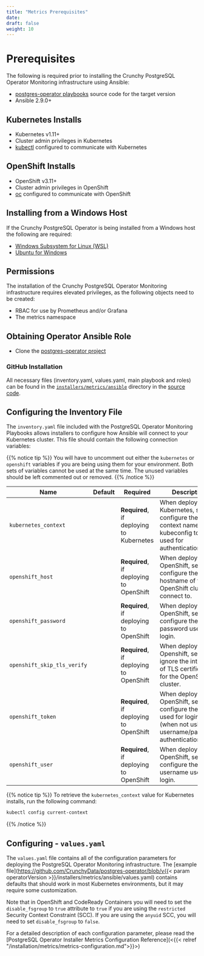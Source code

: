 ```yaml
---
title: "Metrics Prerequisites"
date:
draft: false
weight: 10
---
```


# Prerequisites

The following is required prior to installing the Crunchy PostgreSQL Operator Monitoring infrastructure using Ansible:

* [postgres-operator playbooks](https://github.com/CrunchyData/postgres-operator/) source code for the target version
* Ansible 2.9.0+

## Kubernetes Installs

* Kubernetes v1.11+
* Cluster admin privileges in Kubernetes
* [kubectl](https://kubernetes.io/docs/tasks/tools/install-kubectl/) configured to communicate with Kubernetes

## OpenShift Installs

* OpenShift v3.11+
* Cluster admin privileges in OpenShift
* [oc](https://docs.openshift.com/container-platform/3.11/cli_reference/get_started_cli.html) configured to communicate with OpenShift

## Installing from a Windows Host

If the Crunchy PostgreSQL Operator is being installed from a Windows host the following
are required:

* [Windows Subsystem for Linux (WSL)](https://docs.microsoft.com/en-us/windows/wsl/install-win10)
* [Ubuntu for Windows](https://www.microsoft.com/en-us/p/ubuntu/9nblggh4msv6)

## Permissions

The installation of the Crunchy PostgreSQL Operator Monitoring infrastructure requires elevated
privileges, as the following objects need to be created:

* RBAC for use by Prometheus and/or Grafana
* The metrics namespace

## Obtaining Operator Ansible Role

* Clone the [postgres-operator project](https://github.com/CrunchyData/postgres-operator)

### GitHub Installation

All necessary files (inventory.yaml, values.yaml, main playbook and roles) can be found in the
[`installers/metrics/ansible`](https://github.com/CrunchyData/postgres-operator/tree/master/installers/metrics/ansible)
directory in the [source code](https://github.com/CrunchyData/postgres-operator).

## Configuring the Inventory File

The `inventory.yaml` file included with the PostgreSQL Operator Monitoring Playbooks allows installers
to configure how Ansible will connect to your Kubernetes cluster.  This file
should contain the following connection variables:

{{% notice tip %}}
You will have to uncomment out either the `kubernetes` or `openshift` variables
if you are being using them for your environment. Both sets of variables cannot
be used at the same time. The unused variables should be left commented out or removed.
{{% /notice %}}

| Name                              | Default     | Required |  Description                                                                                                                                                                      |
|-----------------------------------|-------------|----------|----------------------------------------------------------------------------------------------------------------------------------------------------------------------------------|
| `kubernetes_context`              |             | **Required**, if deploying to Kubernetes |When deploying to Kubernetes, set to configure the context name of the kubeconfig to be used for authentication.                                                                 |
| `openshift_host`                  |             | **Required**, if deploying to OpenShift | When deploying to OpenShift, set to configure the hostname of the OpenShift cluster to connect to.                                                                               |
| `openshift_password`              |             | **Required**, if deploying to OpenShift | When deploying to OpenShift, set to configure the password used for login.                                                                                                       |
| `openshift_skip_tls_verify`       |             | **Required**, if deploying to OpenShift | When deploying to Openshift, set to ignore the integrity of TLS certificates for the OpenShift cluster.                                                                          |
| `openshift_token`                 |             | **Required**, if deploying to OpenShift | When deploying to OpenShift, set to configure the token used for login (when not using username/password authentication).                                                        |
| `openshift_user`                  |             | **Required**, if deploying to OpenShift | When deploying to OpenShift, set to configure the username used for login.                                                                                                       |

{{% notice tip %}}
To retrieve the `kubernetes_context` value for Kubernetes installs, run the following command:

```bash
kubectl config current-context
```
{{% /notice %}}

## Configuring - `values.yaml`

The `values.yaml` file contains all of the configuration parameters
for deploying the PostgreSQL Operator Monitoring infrastructure.
The [example file](https://github.com/CrunchyData/postgres-operator/blob/v{{< param operatorVersion >}}/installers/metrics/ansible/values.yaml)
contains defaults that should work in most Kubernetes environments, but it may
require some customization.

Note that in OpenShift and CodeReady Containers you will need to set the
`disable_fsgroup` to `true` attribute to `true` if you are using the
`restricted` Security Context Constraint (SCC). If you are using the `anyuid`
SCC, you will need to set `disable_fsgroup` to `false`.

For a detailed description of each configuration parameter, please read the
[PostgreSQL Operator Installer Metrics Configuration Reference](<{{< relref "/installation/metrics/metrics-configuration.md">}}>)
